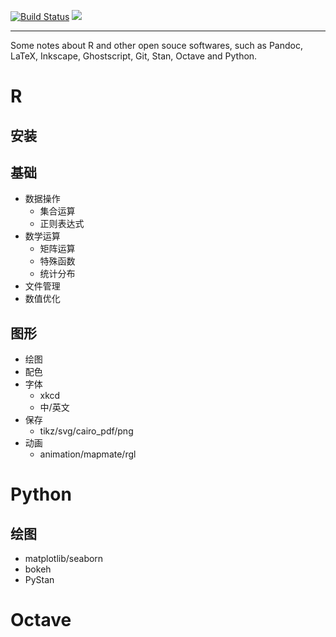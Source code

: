 [![Build Status](https://api.travis-ci.org/XiangyunHuang/bookdown-chinese.svg?branch=master)](https://travis-ci.org/XiangyunHuang/bookdown-chinese) 
[![](https://img.shields.io/docker/automated/cloud2016/bookdown-chinese.svg)](https://hub.docker.com/r/cloud2016/bookdown-chinese/builds)

---

Some notes about R and other open souce softwares, such as Pandoc, LaTeX, Inkscape, Ghostscript, Git, Stan, Octave and Python.

# R

## 安装

## 基础

* 数据操作
    + 集合运算
    + 正则表达式
* 数学运算
    + 矩阵运算
    + 特殊函数
    + 统计分布
* 文件管理
* 数值优化

## 图形

* 绘图
* 配色
* 字体
    + xkcd
    + 中/英文
* 保存
    + tikz/svg/cairo_pdf/png
* 动画
    + animation/mapmate/rgl

# Python

## 绘图

* matplotlib/seaborn
* bokeh
* PyStan

# Octave
